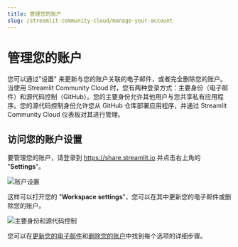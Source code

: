 ```yaml
---
title: 管理您的账户
slug: /streamlit-community-cloud/manage-your-account
---
```


# 管理您的账户

您可以通过"设置" 来更新与您的账户关联的电子邮件，或者完全删除您的账户。当使用 Streamlit Community Cloud 时，您有两种登录方式：主要身份（电子邮件）和源代码控制（GitHub）。您的主要身份允许其他用户与您共享私有应用程序。您的源代码控制身份允许您从 GitHub 仓库部署应用程序，并通过 Streamlit Community Cloud 仪表板对其进行管理。

## 访问您的账户设置

要管理您的账户，请登录到 https://share.streamlit.io 并点击右上角的 "**Settings**"。

<div style={{ maxWidth: '75%', marginLeft: '3em' }}>
    <Image src="/images/streamlit-community-cloud/account-settings-header.png" alt="账户设置" />
</div>

这样可以打开您的 "**Workspace settings**"，您可以在其中更新您的电子邮件或删除您的账户。

<div style={{ maxWidth: '75%', marginLeft: '3em' }}>
    <div>
    <img src="/images/streamlit-community-cloud/account-primary-identity-and-source-control.png" alt="主要身份和源代码控制" />
</div>

您可以在[更新您的电子邮件](/streamlit-community-cloud/manage-your-account/update-your-email)和[删除您的账户](/streamlit-community-cloud/manage-your-account/delete-your-account)中找到每个选项的详细步骤。
